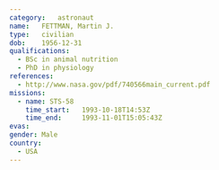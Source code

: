 ```yaml
---
category:	astronaut
name:	FETTMAN, Martin J.
type:	civilian
dob:	1956-12-31
qualifications:
  - BSc in animal nutrition
  - PhD in physiology
references:
  - http://www.nasa.gov/pdf/740566main_current.pdf
missions:
  - name: STS-58
    time_start:   1993-10-18T14:53Z
    time_end:     1993-11-01T15:05:43Z
evas:
gender:	Male
country:
  - USA
---
```

